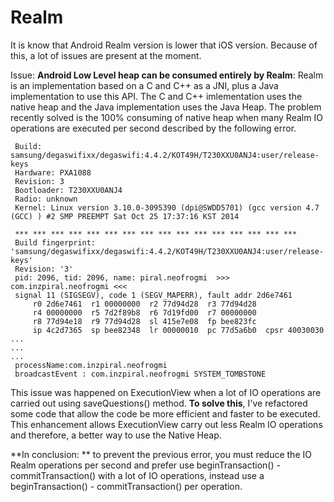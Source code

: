 Realm
=====

It is know that Android Realm version is lower that iOS version. Because of this, a lot of issues are present at the moment.

Issue: **Android Low Level heap can be consumed entirely by Realm**:
Realm is an implementation based on a C and C++ as a JNI, plus a Java implementation to use this API. The C and C++ imlementation uses the native heap and the Java implementation uses the Java Heap.
The problem recently solved is the 100% consuming of native heap when many Realm IO operations are executed per second described by the following error.

```
 Build: samsung/degaswifixx/degaswifi:4.4.2/KOT49H/T230XXU0ANJ4:user/release-keys
 Hardware: PXA1088
 Revision: 3
 Bootloader: T230XXU0ANJ4
 Radio: unknown
 Kernel: Linux version 3.10.0-3095390 (dpi@SWDD5701) (gcc version 4.7 (GCC) ) #2 SMP PREEMPT Sat Oct 25 17:37:16 KST 2014

 *** *** *** *** *** *** *** *** *** *** *** *** *** *** *** ***
 Build fingerprint: 'samsung/degaswifixx/degaswifi:4.4.2/KOT49H/T230XXU0ANJ4:user/release-keys'
 Revision: '3'
 pid: 2096, tid: 2096, name: piral.neofrogmi  >>> com.inzpiral.neofrogmi <<<
 signal 11 (SIGSEGV), code 1 (SEGV_MAPERR), fault addr 2d6e7461
     r0 2d6e7461  r1 00000000  r2 77d94d28  r3 77d94d28
     r4 00000000  r5 7d2f89b8  r6 7d19fd00  r7 00000000
     r8 77d94e18  r9 77d94d28  sl 415e7e08  fp bee823fc
     ip 4c2d7365  sp bee82348  lr 00000010  pc 77d5a6b0  cpsr 40030030
...
...
...
 processName:com.inzpiral.neofrogmi
 broadcastEvent : com.inzpiral.neofrogmi SYSTEM_TOMBSTONE
```

This issue was happened on ExecutionView when a lot of IO operations are carried out using saveQuestions() method. **To solve this**, I've refactored some code that allow the code be more efficient and faster to be executed. This enhancement allows ExecutionView carry out less Realm IO operations and therefore, a better way to use the Native Heap.

**In conclusion: ** to prevent the previous error, you must reduce the IO Realm operations per second and prefer use beginTransaction() - commitTransaction() with a lot of IO operations, instead use a beginTransaction() - commitTransaction() per operation.
